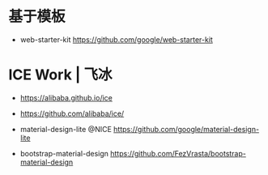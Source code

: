 # 基于模板

- web-starter-kit https://github.com/google/web-starter-kit

# ICE Work | 飞冰

- https://alibaba.github.io/ice
- https://github.com/alibaba/ice/

- material-design-lite @NICE <https://github.com/google/material-design-lite>
- bootstrap-material-design <https://github.com/FezVrasta/bootstrap-material-design>